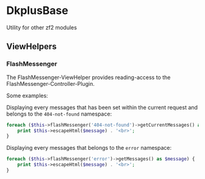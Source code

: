 # DkplusBase

Utility for other zf2 modules

## ViewHelpers

### FlashMessenger

The FlashMessenger-ViewHelper provides reading-access to the FlashMessenger-Controller-Plugin.

Some examples:

Displaying every messages that has been set within the current request and belongs to the `404-not-found` namespace:
```php
foreach ($this->flashMessenger('404-not-found')->getCurrentMessages() as $message) {
    print $this->escapeHtml($message) . '<br>';
}
```

Displaying every messages that belongs to the `error` namespace:
```php
foreach ($this->flashMessenger('error')->getMessages() as $message) {
    print $this->escapeHtml($message) . '<br>';
}
```